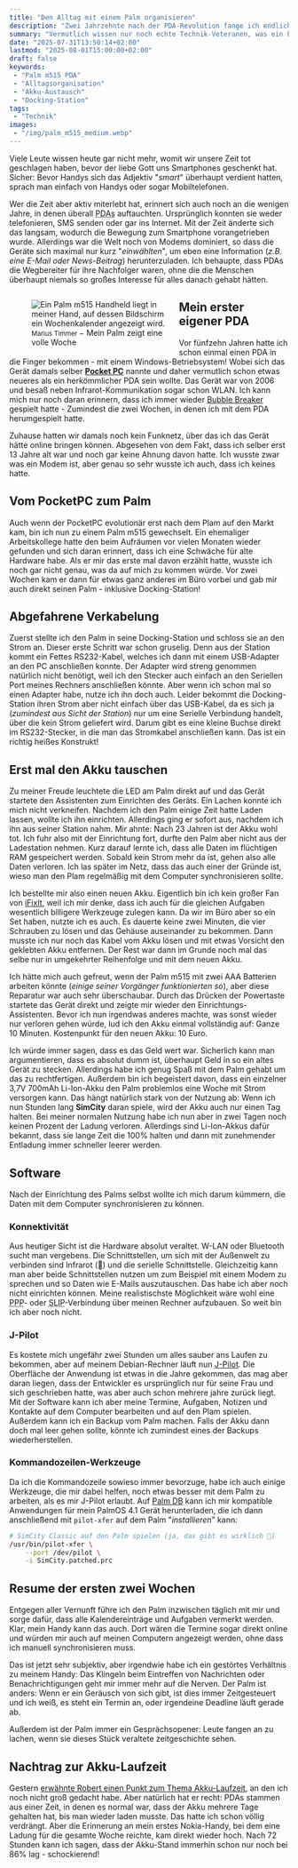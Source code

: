 ```yaml
---
title: "Den Alltag mit einem Palm organisieren"
description: "Zwei Jahrzehnte nach der PDA-Revolution fange ich endlich auch mit meinem ersten Palm an."
summary: "Vermutlich wissen nur noch echte Technik-Veteranen, was ein Palm (_oder ganz allgemein ein PDA_) ist. Wirklich verwunderlich ist das nicht, wenn man bedenkt, dass diese Geräte ihren Peak vor zwanzig Jahren hatten und auch sofort wieder durch Smartphones abgelöst wurden. Nun habe ich selbst ein Palm und habe keine Angst, ihn auch zu nutzen."
date: "2025-07-31T13:50:14+02:00"
lastmod: "2025-08-01T15:00:00+02:00"
draft: false
keywords:
 - "Palm m515 PDA"
 - "Alltagsorganisation"
 - "Akku-Austausch"
 - "Docking-Station"
tags:
 - "Technik"
images:
 - "/img/palm_m515_medium.webp"
---
```


Viele Leute wissen heute gar nicht mehr, womit wir unsere Zeit tot geschlagen haben, bevor der liebe Gott uns Smartphones geschenkt hat. Sicher: Bevor Handys sich das Adjektiv "_smart_" überhaupt verdient hatten, sprach man einfach von Handys oder sogar Mobiltelefonen.

Wer die Zeit aber aktiv miterlebt hat, erinnert sich auch noch an die wenigen Jahre, in denen überall <abbr title="Personal Digital Assistent">PDAs</abbr> auftauchten. Ursprünglich konnten sie weder telefonieren, SMS senden oder gar ins Internet. Mit der Zeit änderte sich das langsam, wodurch die Bewegung zum Smartphone vorangetrieben wurde. Allerdings war die Welt noch von Modems dominiert, so dass die Geräte sich maximal nur kurz "_einwählten_", um eben eine Information (_z.B. eine E-Mail oder News-Beitrag_) herunterzuladen. Ich behaupte, dass PDAs die Wegbereiter für ihre Nachfolger waren, ohne die die Menschen überhaupt niemals so großes Interesse für alles danach gehabt hätten.

<figure vocab="https://schema.org/" typeof="Photograph" style="width:50%;float:left;margin-right:1em;">
    <img
        alt="Ein Palm m515 Handheld liegt in meiner Hand, auf dessen Bildschirm ein Wochenkalender angezeigt wird."
        srcset="/img/palm_m515_small.webp  480w,
                /img/palm_m515_medium.webp 960w,
                /img/palm_m515_large.webp  1280w"
        src="/img/palm_m515.webp"
        copyright="cc-by Marius Timmer"
        />
    <figcaption>
        <small>
            <span property="copyrightHolder">Marius Timmer</span>
        </small>
        &minus;
        <span property="abstract">Mein Palm zeigt eine volle Woche</span>
    </figcaption>
</figure>

## Mein erster eigener PDA
Vor fünfzehn Jahren hatte ich schon einmal einen PDA in die Finger bekommen - mit einem Windows-Betriebsystem! Wobei sich das Gerät damals selber [**Pocket PC**](https://en.wikipedia.org/wiki/Pocket_PC) nannte und daher vermutlich schon etwas neueres als ein herkömmlicher PDA sein wollte. Das Gerät war von 2006 und besaß neben Infrarot-Kommunikation sogar schon WLAN. Ich kann mich nur noch daran erinnern, dass ich immer wieder [Bubble Breaker](https://en.wikipedia.org/wiki/Jawbreaker_(Windows_Mobile_game)) gespielt hatte - Zumindest die zwei Wochen, in denen ich mit dem PDA herumgespielt hatte.

Zuhause hatten wir damals noch kein Funknetz, über das ich das Gerät hätte online bringen können. Abgesehen von dem Fakt, dass ich selber erst 13 Jahre alt war und noch gar keine Ahnung davon hatte. Ich wusste zwar was ein Modem ist, aber genau so sehr wusste ich auch, dass ich keines hatte.

## Vom PocketPC zum Palm
Auch wenn der PocketPC evolutionär erst nach dem Plam auf den Markt kam, bin ich nun zu einem Palm m515 gewechselt. Ein ehemaliger Arbeitskollege hatte den beim Aufräumen vor vielen Monaten wieder gefunden und sich daran erinnert, dass ich eine Schwäche für alte Hardware habe. Als er mir das erste mal davon erzählt hatte, wusste ich noch gar nicht genau, was da auf mich zu kommen würde. Vor zwei Wochen kam er dann für etwas ganz anderes im Büro vorbei und gab mir auch direkt seinen Palm - inklusive Docking-Station!

## Abgefahrene Verkabelung
Zuerst stellte ich den Palm in seine Docking-Station und schloss sie an den Strom an. Dieser erste Schritt war schon gruselig. Denn aus der Station kommt ein Fettes RS232-Kabel, welches ich dann mit einem USB-Adapter an den PC anschließen konnte. Der Adapter wird streng genommen natürlich nicht benötigt, weil ich den Stecker auch einfach an den Seriellen Port meines Rechners anschließen könnte. Aber wenn ich schon mal so einen Adapter habe, nutze ich ihn doch auch. Leider bekommt die Docking-Station ihren Strom aber nicht einfach über das USB-Kabel, da es sich ja (_zumindest aus Sicht der Station_) nur um eine Serielle Verbindung handelt, über die kein Strom geliefert wird. Darum gibt es eine kleine Buchse direkt im RS232-Stecker, in die man das Stromkabel anschließen kann. Das ist ein richtig heißes Konstrukt!

## Erst mal den Akku tauschen
Zu meiner Freude leuchtete die LED am Palm direkt auf und das Gerät startete den Assistenten zum Einrichten des Geräts. Ein Lachen konnte ich mich nicht verkneifen. Nachdem ich den Palm einige Zeit hatte Laden lassen, wollte ich ihn einrichten. Allerdings ging er sofort aus, nachdem ich ihn aus seiner Station nahm. Mir ahnte: Nach 23 Jahren ist der Akku wohl tot. Ich fuhr also mit der Einrichtung fort, durfte den Palm aber nicht aus der Ladestation nehmen. Kurz darauf lernte ich, dass alle Daten im flüchtigen RAM gespeichert werden. Sobald kein Strom mehr da ist, gehen also alle Daten verloren. Ich las später im Netz, dass das auch einer der Gründe ist, wieso man den Plam regelmäßig mit dem Computer synchronisieren sollte.

Ich bestellte mir also einen neuen Akku. Eigentlich bin ich kein großer Fan von [iFixIt](https://de.ifixit.com/), weil ich mir denke, dass ich auch für die gleichen Aufgaben wesentlich billigere Werkzeuge zulegen kann. Da wir im Büro aber so ein Set haben, nutzte ich es auch. Es dauerte keine zwei Minuten, die vier Schrauben zu lösen und das Gehäuse auseinander zu bekommen. Dann musste ich nur noch das Kabel vom Akku lösen und mit etwas Vorsicht den geklebten Akku entfernen. Der Rest war dann im Grunde noch mal das selbe nur in umgekehrter Reihenfolge und mit dem neuen Akku.

Ich hätte mich auch gefreut, wenn der Palm m515 mit zwei AAA Batterien arbeiten könnte (_einige seiner Vorgänger funktionierten so_), aber diese Reparatur war auch sehr überschaubar. Durch das Drücken der Powertaste startete das Gerät direkt und zeigte mir wieder den Einrichtungs-Assistenten. Bevor ich nun irgendwas anderes machte, was sonst wieder nur verloren gehen würde, lud ich den Akku einmal vollständig auf: Ganze 10 Minuten. Kostenpunkt für den neuen Akku: 10 Euro.

Ich würde immer sagen, dass es das Geld wert war. Sicherlich kann man argumentieren, dass es absolut dumm ist, überhaupt Geld in so ein altes Gerät zu stecken. Allerdings habe ich genug Spaß mit dem Palm gehabt um das zu rechtfertigen. Außerdem bin ich begeistert davon, dass ein einzelner 3,7V 700mAh Li-Ion-Akku den Palm problemlos eine Woche mit Strom versorgen kann. Das hängt natürlich stark von der Nutzung ab: Wenn ich nun Stunden lang **SimCity** daran spiele, wird der Akku auch nur einen Tag halten. Bei meiner normalen Nutzung habe ich nun aber in zwei Tagen noch keinen Prozent der Ladung verloren. Allerdings sind Li-Ion-Akkus dafür bekannt, dass sie lange Zeit die 100% halten und dann mit zunehmender Entladung immer schneller leerer werden.

## Software
Nach der Einrichtung des Palms selbst wollte ich mich darum kümmern, die Daten mit dem Computer synchronisieren zu können.

### Konnektivität
Aus heutiger Sicht ist die Hardware absolut veraltet. W-LAN oder Bluetooth sucht man vergebens. Die Schnittstellen, um sich mit der Außenwelt zu verbinden sind Infrarot (🤯) und die serielle Schnittstelle. Gleichzeitig kann man aber beide Schnittstellen nutzen um zum Beispiel mit einem Modem zu sprechen und so Daten wie E-Mails auszutauschen. Das habe ich aber noch nicht einrichten können. Meine realistischste Möglichkeit wäre wohl eine <abbr title="Point to Point Protocol">PPP</abbr>- oder <abbr title="Serial Line Internet Protocol">SLIP</abbr>-Verbindung über meinen Rechner aufzubauen. So weit bin ich aber noch nicht.

### J-Pilot
Es kostete mich ungefähr zwei Stunden um alles sauber ans Laufen zu bekommen, aber auf meinem Debian-Rechner läuft nun [J-Pilot](http://www.jpilot.org/download/). Die Oberfläche der Anwendung ist etwas in die Jahre gekommen, das mag aber daran liegen, dass der Entwickler es ursprünglich nur für seine Frau und sich geschrieben hatte, was aber auch schon mehrere jahre zurück liegt. Mit der Software kann ich aber meine Termine, Aufgaben, Notizen und Kontakte auf dem Computer bearbeiten und auf den Plam spielen. Außerdem kann ich ein Backup vom Palm machen. Falls der Akku dann doch mal leer gehen sollte, könnte ich zumindest eines der Backups wiederherstellen.

### Kommandozeilen-Werkzeuge
Da ich die Kommandozeile sowieso immer bevorzuge, habe ich auch einige Werkzeuge, die mir dabei helfen, noch etwas besser mit dem Palm zu arbeiten, als es mir J-Pilot erlaubt. Auf [Palm DB](https://palmdb.net/) kann ich mir kompatible Anwendungen für mein PalmOS 4.1 Gerät herunterladen, die ich dann anschließend mit `pilot-xfer` auf dem Palm "_installieren_" kann:
```bash
# SimCity Classic auf den Palm spielen (ja, das gibt es wirklich 🤯)
/usr/bin/pilot-xfer \
    --port /dev/pilot \
    -i SimCity.patched.prc
```

## Resume der ersten zwei Wochen
Entgegen aller Vernunft führe ich den Palm inzwischen täglich mit mir und sorge dafür, dass alle Kalendereinträge und Aufgaben vermerkt werden. Klar, mein Handy kann das auch. Dort wären die Termine sogar direkt online und würden mir auch auf meinen Computern angezeigt werden, ohne dass ich manuell synchronisieren muss.

Das ist jetzt sehr subjektiv, aber irgendwie habe ich ein gestörtes Verhältnis zu meinem Handy: Das Klingeln beim Eintreffen von Nachrichten oder Benachrichtigungen geht mir immer mehr auf die Nerven. Der Palm ist anders: Wenn er ein Geräusch von sich gibt, ist dies immer Zeitgesteuert und ich weiß, es steht ein Termin an, oder irgendeine Deadline läuft gerade ab.

Außerdem ist der Palm immer ein Gesprächsopener: Leute fangen an zu lachen, wenn sie dieses Stück veraltete zeitgeschichte sehen.

## Nachtrag zur Akku-Laufzeit
Gestern [erwähnte Robert einen Punkt zum Thema Akku-Laufzeit](https://microblog.at/@roblen/114948535863959809), an den ich noch nicht groß gedacht habe. Aber natürlich hat er recht: PDAs stammen aus einer Zeit, in denen es normal war, dass der Akku mehrere Tage gehalten hat, bis man wieder laden musste. Das hatte ich schon völlig verdrängt. Aber die Erinnerung an mein erstes Nokia-Handy, bei dem eine Ladung für die gesamte Woche reichte, kam direkt wieder hoch. Nach 72 Stunden kann ich sagen, dass der Akku-Stand immerhin schon nur noch bei 86% lag - schockierend!
